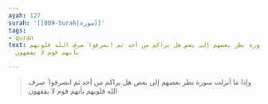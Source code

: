 ```yaml
---
ayah: 127
surah: '[[009-Surah|سورة]]'
tags:
- quran
text: وإذا ما أنزلت سورة نظر بعضهم إلى بعض هل يراكم من أحد ثم انصرفوا ۚ صرف الله قلوبهم
  بأنهم قوم لا يفقهون

---
```

> وإذا ما أنزلت سورة نظر بعضهم إلى بعض هل يراكم من أحد ثم انصرفوا ۚ صرف الله قلوبهم بأنهم قوم لا يفقهون
